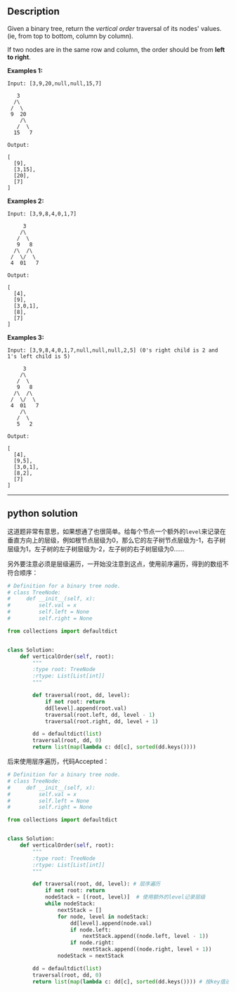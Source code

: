 ## Description

Given a binary tree, return the *vertical order* traversal of its nodes' values. (ie, from top to bottom, column by column).

If two nodes are in the same row and column, the order should be from **left to right**.

**Examples 1:**

```
Input: [3,9,20,null,null,15,7]

   3
  /\
 /  \
 9  20
    /\
   /  \
  15   7

Output:

[
  [9],
  [3,15],
  [20],
  [7]
]
```

**Examples 2:**

```
Input: [3,9,8,4,0,1,7]

     3
    /\
   /  \
   9   8
  /\  /\
 /  \/  \
 4  01   7

Output:

[
  [4],
  [9],
  [3,0,1],
  [8],
  [7]
]
```

**Examples 3:**

```
Input: [3,9,8,4,0,1,7,null,null,null,2,5] (0's right child is 2 and 1's left child is 5)

     3
    /\
   /  \
   9   8
  /\  /\
 /  \/  \
 4  01   7
    /\
   /  \
   5   2

Output:

[
  [4],
  [9,5],
  [3,0,1],
  [8,2],
  [7]
]
```



------

## python solution

这道题非常有意思，如果想通了也很简单。给每个节点一个额外的`level`来记录在垂直方向上的层级，例如根节点层级为0，那么它的左子树节点层级为-1，右子树层级为1，左子树的左子树层级为-2，左子树的右子树层级为0……



另外要注意必须是层级遍历，一开始没注意到这点，使用前序遍历，得到的数组不符合顺序：

```python
# Definition for a binary tree node.
# class TreeNode:
#     def __init__(self, x):
#         self.val = x
#         self.left = None
#         self.right = None

from collections import defaultdict


class Solution:
    def verticalOrder(self, root):
        """
        :type root: TreeNode
        :rtype: List[List[int]]
        """

        def traversal(root, dd, level):
            if not root: return
            dd[level].append(root.val)
            traversal(root.left, dd, level - 1)
            traversal(root.right, dd, level + 1)

        dd = defaultdict(list)
        traversal(root, dd, 0)
        return list(map(lambda c: dd[c], sorted(dd.keys())))

```

后来使用层序遍历，代码Accepted：

```python 
# Definition for a binary tree node.
# class TreeNode:
#     def __init__(self, x):
#         self.val = x
#         self.left = None
#         self.right = None

from collections import defaultdict


class Solution:
    def verticalOrder(self, root):
        """
        :type root: TreeNode
        :rtype: List[List[int]]
        """

        def traversal(root, dd, level): # 层序遍历
            if not root: return
            nodeStack = [(root, level)]  # 使用额外的level记录层级
            while nodeStack:
                nextStack = []
                for node, level in nodeStack:
                    dd[level].append(node.val)
                    if node.left:
                        nextStack.append((node.left, level - 1))
                    if node.right:
                        nextStack.append((node.right, level + 1))
                nodeStack = nextStack

        dd = defaultdict(list)
        traversal(root, dd, 0)
        return list(map(lambda c: dd[c], sorted(dd.keys()))) # 按key值进行排序，返回有序的结果

```

